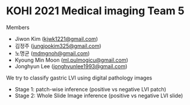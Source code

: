 # KOHI 2021 Medical imaging Team 5

Members
- Jiwon Kim (kjwk1221@gmail.com)
- 김정주 (jungjookim325@gmail.com)
- 노명균 (mdmgnoh@gmail.com)
- Kyoung Min Moon (ml.pulmogicu@gmail.com)
- Jonghyun Lee (jonghyunlee1993@gmail.com)

We try to classify gastric LVI using digital pathology images

- Stage 1: patch-wise inference (positive vs negative LVI patch)
- Stage 2: Whole Slide Image inference (positive vs negative LVI slide)
